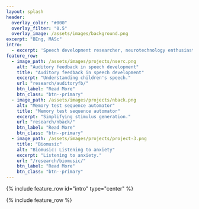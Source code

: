 ```yaml
---
layout: splash
header:
  overlay_color: "#000"
  overlay_filter: "0.5"
  overlay_image: /assets/images/background.png
excerpt: "BEng, MASc"
intro:
  - excerpt: 'Speech development researcher, neurotechnology enthusiast, signal processing nerd. Advocating for open and equitable scholarship in health research.'
feature_row:
  - image_path: /assets/images/projects/nserc.png
    alt: "Auditory feedback in speech development"
    title: "Auditory feedback in speech development"
    excerpt: "Understanding children's speech."
    url: "research/auditoryfb/"
    btn_label: "Read More"
    btn_class: "btn--primary"
  - image_path: /assets/images/projects/nback.png
    alt: "Memory test sequence automator"
    title: "Memory test sequence automator"
    excerpt: "Simplifying stimulus generation."
    url: "research/nback/"
    btn_label: "Read More"
    btn_class: "btn--primary"    
  - image_path: /assets/images/projects/project-3.png
    title: "Biomusic"
    alt: "Biomusic: Listening to anxiety"
    excerpt: "Listening to anxiety."
    url: "/research/biomusic/"
    btn_label: "Read More"
    btn_class: "btn--primary"
---
```


{% include feature_row id="intro" type="center" %}

{% include feature_row %}
